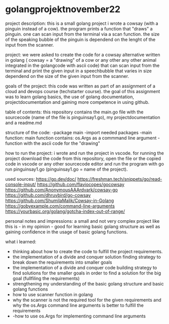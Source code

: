 # golangprojektnovember22

project description:
this is a small golang project i wrote a cowsay (with a pinguin instead of a cow). the program prints a function that "draws" a pinguin. one can scan input from the terminal via a scan function. the size of the speaking bubble of the pinguin is dependend on the lenght of the input from the scanner.

project:
we were asked to create the code for a cowsay alternative written in golang ( cowsay = a "drawing" of a cow or any other any other animal integrated in the golangcode with ascii code) that can scan input from the terminal and print the given input in a speechbubble that varies in size dependend on the size of the given input from the scanner.

goals of the project:
this code was written as part of an assignment of a cloud and devops course (techstarter course). 
the goal of this assignment was to learn golang basics, the use of golang documentation, projectdocumentation and gaining more competence in using github.

table of contents:
this repository contains the main.go file with the sourcecode (name of the file is pinguinsay1.go), my projectdocumentation and a readme.md

structure of the code:
-package main
-import needed packages
-main function:
main function contains:
os.Args as a commmand line argument
-function with the ascii code for the "drawing" 


how to run the project:
i wrote and run the project in vscode.
for running the project download the code from this repository, open the file or the copied code in vscode or any other sourcecode editor and run the program with go run pinguinsay1.go (pinguinsay1.go = name of the project).

used sources:
https://go.dev/doc/
https://freshman.tech/snippets/go/read-console-input/
https://github.com/flaviocopes/gocowsay
https://github.com/AnonymousAAArdvark/cowsay-go
https://github.com/dhruvbird/go-cowsay
https://github.com/ShumilaMalik/Cowsay-in-Golang
https://gobyexample.com/command-line-arguments
https://yourbasic.org/golang/gotcha-index-out-of-range/


personal notes and impressions:
a small and not very complex project like this is - in my opinion - good for learning basic golang structure as well as gaining confidence in the usage of basic golang functions.

what i learned:
- thinking about how to create the code to fulfill the project requirements.
- the implementation of a divide and conquer solution finding strategy to break down the requirements into smaller goals
- the implementation of a divide and conquer code building strategy to find solutions for the smaller goals in order to find a solution for the big goal (fullfiling the requirements)
- strengthening my understanding of the basic golang structure and basic golang functions
- how to use scanner function in golang
- why the scanner is not the required tool for the given requirements and why the os.Args command line arguments is better to fulfill the requirements
- -how to use os.Args for implementing command line arguments

